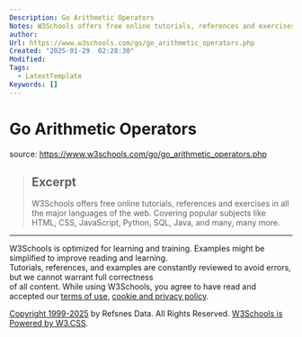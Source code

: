 ```yaml
---
Description: Go Arithmetic Operators
Notes: W3Schools offers free online tutorials, references and exercises in all the major languages of the web. Covering popular subjects like HTML, CSS, JavaScript, Python, SQL, Java, and many, many more.
author: 
Url: https://www.w3schools.com/go/go_arithmetic_operators.php
Created: "2025-01-29  02:28:30"
Modified: 
Tags:
  - LatextTemplate
Keywords: []
---
```


# Go Arithmetic Operators

source: https://www.w3schools.com/go/go_arithmetic_operators.php

> ## Excerpt
> W3Schools offers free online tutorials, references and exercises in all the major languages of the web. Covering popular subjects like HTML, CSS, JavaScript, Python, SQL, Java, and many, many more.

---
W3Schools is optimized for learning and training. Examples might be simplified to improve reading and learning.  
Tutorials, references, and examples are constantly reviewed to avoid errors, but we cannot warrant full correctness  
of all content. While using W3Schools, you agree to have read and accepted our [terms of use](https://www.w3schools.com/about/about_copyright.asp), [cookie and privacy policy](https://www.w3schools.com/about/about_privacy.asp).

[Copyright 1999-2025](https://www.w3schools.com/about/about_copyright.asp) by Refsnes Data. All Rights Reserved. [W3Schools is Powered by W3.CSS](https://www.w3schools.com/w3css/default.asp).
